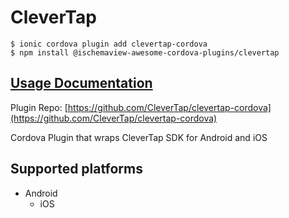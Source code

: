 # CleverTap

```
$ ionic cordova plugin add clevertap-cordova
$ npm install @ischemaview-awesome-cordova-plugins/clevertap
```

## [Usage Documentation](https://danielsogl.gitbook.io/awesome-cordova-plugins/plugins/clevertap/)

Plugin Repo: [https://github.com/CleverTap/clevertap-cordova](https://github.com/CleverTap/clevertap-cordova)

Cordova Plugin that wraps CleverTap SDK for Android and iOS

## Supported platforms

- Android
  - iOS
  


